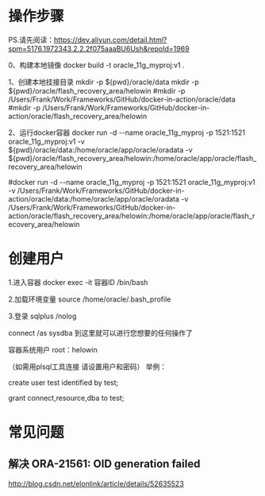 # 操作步骤
PS.请先阅读：https://dev.aliyun.com/detail.html?spm=5176.1972343.2.2.2f075aaaBU6Ush&repoId=1969

0、构建本地镜像
docker build -t oracle_11g_myproj:v1 .

1、创建本地挂接目录
mkdir -p ${pwd}/oracle/data
mkdir -p ${pwd}/oracle/flash_recovery_area/helowin
#mkdir -p /Users/Frank/Work/Frameworks/GitHub/docker-in-action/oracle/data
#mkdir -p /Users/Frank/Work/Frameworks/GitHub/docker-in-action/oracle/flash_recovery_area/helowin

2、运行docker容器
docker run -d --name oracle_11g_myproj -p 1521:1521 oracle_11g_myproj:v1 -v ${pwd}/oracle/data:/home/oracle/app/oracle/oradata -v ${pwd}/oracle/flash_recovery_area/helowin:/home/oracle/app/oracle/flash_recovery_area/helowin


#docker run -d --name oracle_11g_myproj -p 1521:1521 oracle_11g_myproj:v1 -v /Users/Frank/Work/Frameworks/GitHub/docker-in-action/oracle/data:/home/oracle/app/oracle/oradata -v /Users/Frank/Work/Frameworks/GitHub/docker-in-action/oracle/flash_recovery_area/helowin:/home/oracle/app/oracle/flash_recovery_area/helowin



# 创建用户
1.进入容器 docker exec -it 容器ID /bin/bash

2.加载环境变量 source /home/oracle/.bash_profile

3.登录 sqlplus /nolog

connect /as sysdba 到这里就可以进行您想要的任何操作了

容器系统用户 root：helowin

（如需用plsql工具连接 请设置用户和密码） 举例：

create user test identified by test;

grant connect,resource,dba to test;




# 常见问题
## 解决 ORA-21561: OID generation failed
http://blog.csdn.net/elonlink/article/details/52635523

